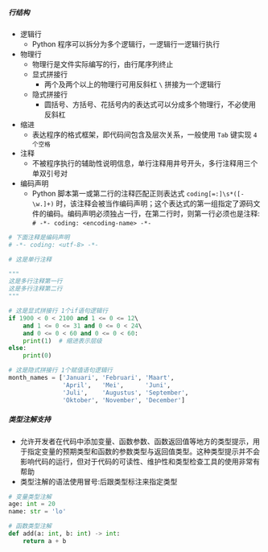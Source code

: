 ##### 行结构
- 逻辑行
	- Python 程序可以拆分为多个逻辑行，一逻辑行一逻辑行执行
- 物理行
	- 物理行是文件实际编写的行，由行尾序列终止
	- 显式拼接行
		- 两个及两个以上的物理行可用反斜杠 `\` 拼接为一个逻辑行
	- 隐式拼接行
		- 圆括号、方括号、花括号内的表达式可以分成多个物理行，不必使用反斜杠
- 缩进
	- 表达程序的格式框架，即代码间包含及层次关系，一般使用 `Tab` 键实现 `4个空格`
- 注释
	- 不被程序执行的辅助性说明信息，单行注释用井号开头，多行注释用三个单双引号对
- 编码声明
	- Python 脚本第一或第二行的注释匹配正则表达式 `coding[=:]\s*([-\w.]+)` 时，该注释会被当作编码声明；这个表达式的第一组指定了源码文件的编码。编码声明必须独占一行，在第二行时，则第一行必须也是注释: `# -*- coding: <encoding-name> -*-`
```python
# 下面注释是编码声明
# -*- coding: <utf-8> -*-

# 这是单行注释

"""
这是多行注释第一行
这是多行注释第二行
"""

# 这是显式拼接行 1个if语句逻辑行
if 1900 < 0 < 2100 and 1 <= 0 <= 12\  
    and 1 <= 0 <= 31 and 0 <= 0 < 24\  
    and 0 <= 0 < 60 and 0 <= 0 < 60:  
    print(1)  # 缩进表示层级
else:  
    print(0)

# 这是隐式拼接行 1个赋值语句逻辑行
month_names = ['Januari', 'Februari', 'Maart',     
               'April',   'Mei',      'Juni',       
               'Juli',    'Augustus', 'September',  
               'Oktober', 'November', 'December']
```
##### 类型注解支持
- 允许开发者在代码中添加变量、函数参数、函数返回值等地方的类型提示，用于指定变量的预期类型和函数的参数类型与返回值类型。这种类型提示并不会影响代码的运行，但对于代码的可读性、维护性和类型检查工具的使用非常有帮助
- 类型注解的语法使用冒号:后跟类型标注来指定类型
```python
# 变量类型注解
age: int = 20
name: str = 'lo'

# 函数类型注解
def add(a: int, b: int) -> int:
    return a + b
```


